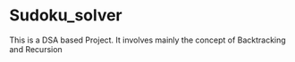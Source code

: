 # Sudoku_solver
This is a DSA based Project.
It involves mainly the concept of Backtracking and Recursion
